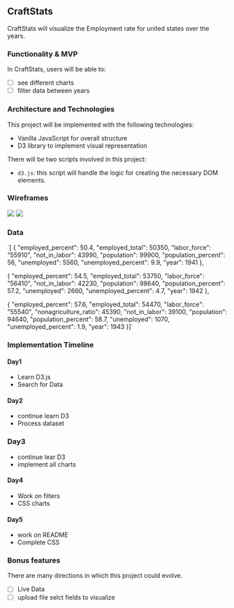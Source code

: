 ## CraftStats

CraftStats will visualize the Employment rate for united states over the years. 

### Functionality & MVP
 In CraftStats, users will be able to:
- [ ] see different charts
- [ ] filter data between years

### Architecture and Technologies
  This project will be implemented with the following technologies:

  * Vanilla JavaScript for overall structure
  * D3 library to implement visual representation

  There will be two scripts involved in this project:

  * `d3.js`: this script will handle the logic for creating the necessary DOM elements.
  
 ### Wireframes
 ![](https://i.imgur.com/TaGgxsM.png)
 ![](https://i.imgur.com/8vulUYJ.png)
 
 ### Data
 `[
{
"employed_percent": 50.4,
"employed_total": 50350,
"labor_force": "55910",
"not_in_labor": 43990,
"population": 99900,
"population_percent": 56,
"unemployed": 5560,
"unemployed_percent": 9.9,
"year": 1941
},

{
"employed_percent": 54.5,
"employed_total": 53750,
"labor_force": "56410",
"not_in_labor": 42230,
"population": 98640,
"population_percent": 57.2,
"unemployed": 2660,
"unemployed_percent": 4.7,
"year": 1942
},

{
"employed_percent": 57.6,
"employed_total": 54470,
"labor_force": "55540",
"nonagriculture_ratio": 45390,
"not_in_labor": 39100,
"population": 94640,
"population_percent": 58.7,
"unemployed": 1070,
"unemployed_percent": 1.9,
"year": 1943
}]`

### Implementation Timeline

#### Day1
 - Learn D3.js
 - Search for Data

#### Day2
 - continue learn D3
 - Process dataset

### Day3
 - continue lear D3
 - implement all charts

#### Day4
  - Work on filters
  - CSS charts

#### Day5
  - work on README
  - Complete CSS
  
  
### Bonus features

There are many directions in which this project could evolve.

- [ ] Live Data
- [ ] upload file selct fields to visualize
